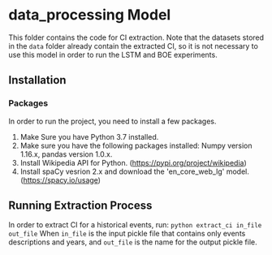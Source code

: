 # data_processing Model

This folder contains the code for CI extraction. 
Note that the datasets stored in the `data` folder already contain the extracted CI, so it is
not necessary to use this model in order to run the LSTM and BOE experiments.

## Installation

### Packages
In order to run the project, you need to install a few packages.

1. Make Sure you have Python 3.7 installed.
2. Make sure you have the following packages installed:
Numpy version 1.16.x, pandas version 1.0.x.
3. Install Wikipedia API for Python. (https://pypi.org/project/wikipedia)
4. Install spaCy vesrion 2.x and download the 'en_core_web_lg' model. (https://spacy.io/usage)


## Running Extraction Process
In order to extract CI for a historical events, run:
`python extract_ci in_file out_file`
When `in_file` is the input pickle file that contains only events descriptions and 
years, and `out_file` is the name for the output pickle file.
